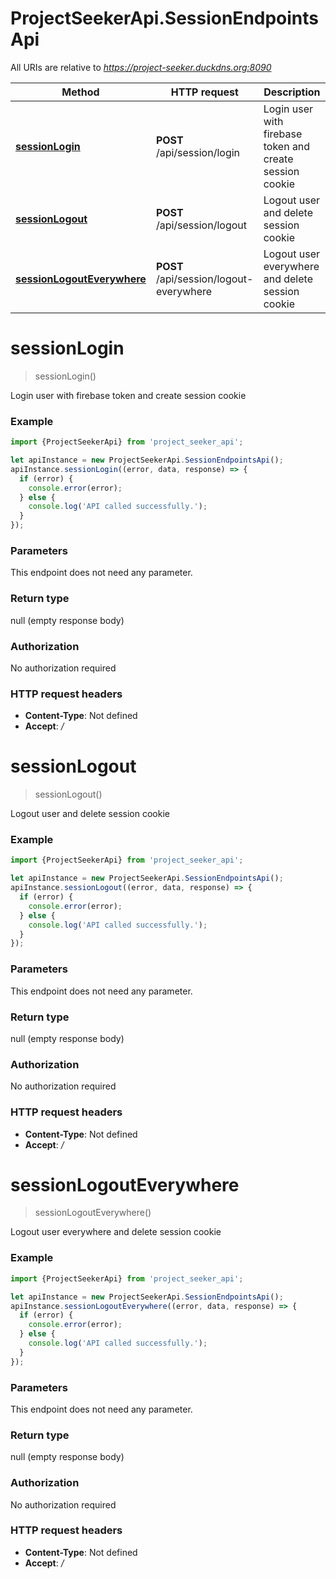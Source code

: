 # ProjectSeekerApi.SessionEndpointsApi

All URIs are relative to *https://project-seeker.duckdns.org:8090*

Method | HTTP request | Description
------------- | ------------- | -------------
[**sessionLogin**](SessionEndpointsApi.md#sessionLogin) | **POST** /api/session/login | Login user with firebase token and create session cookie
[**sessionLogout**](SessionEndpointsApi.md#sessionLogout) | **POST** /api/session/logout | Logout user and delete session cookie
[**sessionLogoutEverywhere**](SessionEndpointsApi.md#sessionLogoutEverywhere) | **POST** /api/session/logout-everywhere | Logout user everywhere and delete session cookie

<a name="sessionLogin"></a>
# **sessionLogin**
> sessionLogin()

Login user with firebase token and create session cookie

### Example
```javascript
import {ProjectSeekerApi} from 'project_seeker_api';

let apiInstance = new ProjectSeekerApi.SessionEndpointsApi();
apiInstance.sessionLogin((error, data, response) => {
  if (error) {
    console.error(error);
  } else {
    console.log('API called successfully.');
  }
});
```

### Parameters
This endpoint does not need any parameter.

### Return type

null (empty response body)

### Authorization

No authorization required

### HTTP request headers

 - **Content-Type**: Not defined
 - **Accept**: */*

<a name="sessionLogout"></a>
# **sessionLogout**
> sessionLogout()

Logout user and delete session cookie

### Example
```javascript
import {ProjectSeekerApi} from 'project_seeker_api';

let apiInstance = new ProjectSeekerApi.SessionEndpointsApi();
apiInstance.sessionLogout((error, data, response) => {
  if (error) {
    console.error(error);
  } else {
    console.log('API called successfully.');
  }
});
```

### Parameters
This endpoint does not need any parameter.

### Return type

null (empty response body)

### Authorization

No authorization required

### HTTP request headers

 - **Content-Type**: Not defined
 - **Accept**: */*

<a name="sessionLogoutEverywhere"></a>
# **sessionLogoutEverywhere**
> sessionLogoutEverywhere()

Logout user everywhere and delete session cookie

### Example
```javascript
import {ProjectSeekerApi} from 'project_seeker_api';

let apiInstance = new ProjectSeekerApi.SessionEndpointsApi();
apiInstance.sessionLogoutEverywhere((error, data, response) => {
  if (error) {
    console.error(error);
  } else {
    console.log('API called successfully.');
  }
});
```

### Parameters
This endpoint does not need any parameter.

### Return type

null (empty response body)

### Authorization

No authorization required

### HTTP request headers

 - **Content-Type**: Not defined
 - **Accept**: */*

